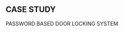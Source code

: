 CASE STUDY
-----------------------------------------------------------------------------------------------------------------------------------------------------------------------------------

PASSWORD BASED DOOR LOCKING SYSTEM

